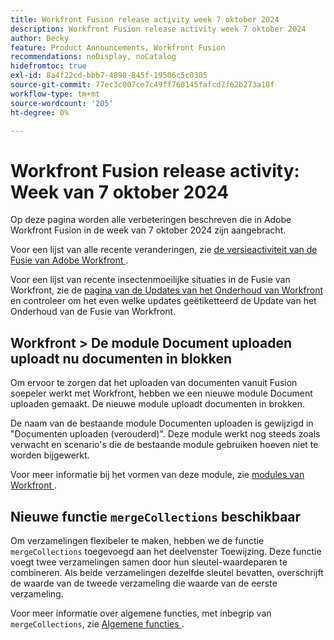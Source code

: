 ```yaml
---
title: Workfront Fusion release activity week 7 oktober 2024
description: Workfront Fusion release activity week 7 oktober 2024
author: Becky
feature: Product Announcements, Workfront Fusion
recommendations: noDisplay, noCatalog
hidefromtoc: true
exl-id: 8a4f22cd-bbb7-4898-845f-19506c5c0305
source-git-commit: 77ec3c007ce7c49ff760145fafcd7f62b273a18f
workflow-type: tm+mt
source-wordcount: '205'
ht-degree: 0%

---
```


# Workfront Fusion release activity: Week van 7 oktober 2024

Op deze pagina worden alle verbeteringen beschreven die in Adobe Workfront Fusion in de week van 7 oktober 2024 zijn aangebracht.

Voor een lijst van alle recente veranderingen, zie [ de versieactiviteit van de Fusie van Adobe Workfront ](/help/workfront-fusion/fusion-product-releases/fusion-release-activity.md).

Voor een lijst van recente insectenmoeilijke situaties in de Fusie van Workfront, zie de [ pagina van de Updates van het Onderhoud van Workfront ](https://experienceleague.adobe.com/docs/workfront-known-issues/releases/current-updates.html?lang=nl-NL) en controleer om het even welke updates geëtiketteerd de Update van het Onderhoud van de Fusie van Workfront.

## Workfront > De module Document uploaden uploadt nu documenten in blokken

Om ervoor te zorgen dat het uploaden van documenten vanuit Fusion soepeler werkt met Workfront, hebben we een nieuwe module Document uploaden gemaakt. De nieuwe module uploadt documenten in brokken.

De naam van de bestaande module Documenten uploaden is gewijzigd in &quot;Documenten uploaden (verouderd)&quot;. Deze module werkt nog steeds zoals verwacht en scenario&#39;s die de bestaande module gebruiken hoeven niet te worden bijgewerkt.

Voor meer informatie bij het vormen van deze module, zie [ modules van Workfront ](/help/workfront-fusion/references/apps-and-modules/adobe-connectors/workfront-modules.md).

## Nieuwe functie `mergeCollections` beschikbaar

Om verzamelingen flexibeler te maken, hebben we de functie `mergeCollections` toegevoegd aan het deelvenster Toewijzing. Deze functie voegt twee verzamelingen samen door hun sleutel-waardeparen te combineren. Als beide verzamelingen dezelfde sleutel bevatten, overschrijft de waarde van de tweede verzameling die waarde van de eerste verzameling.

Voor meer informatie over algemene functies, met inbegrip van `mergeCollections`, zie [ Algemene functies ](/help/workfront-fusion/references/mapping-panel/functions/general-functions.md).
